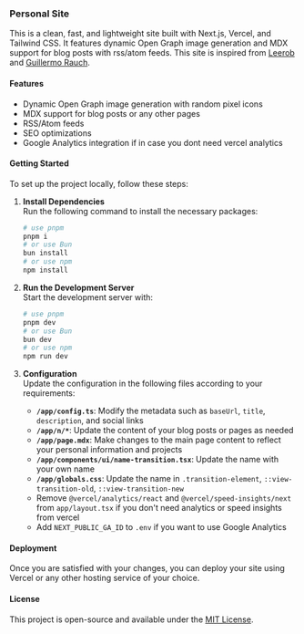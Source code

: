 ### Personal Site

This is a clean, fast, and lightweight site built with Next.js, Vercel, and Tailwind CSS. It features dynamic Open Graph image generation and MDX support for blog posts with rss/atom feeds. This site is inspired from [Leerob](https://leerob.com/) and [Guillermo Rauch](https://rauchg.com//).

#### Features
- Dynamic Open Graph image generation with random pixel icons
- MDX support for blog posts or any other pages
- RSS/Atom feeds
- SEO optimizations
- Google Analytics integration if in case you dont need vercel analytics

#### Getting Started

To set up the project locally, follow these steps:

1. **Install Dependencies**  
   Run the following command to install the necessary packages:
   ```bash
   # use pnpm
   pnpm i
   # or use Bun
   bun install
   # or use npm
   npm install
   ```

2. **Run the Development Server**  
   Start the development server with:
   ```bash
   # use pnpm
   pnpm dev
   # or use Bun
   bun dev
   # or use npm
   npm run dev
   ```

3. **Configuration**  
   Update the configuration in the following files according to your requirements:

   - **`/app/config.ts`**: Modify the metadata such as `baseUrl`, `title`, `description`, and social links
   - **`/app/n/*`**: Update the content of your blog posts or pages as needed
   - **`/app/page.mdx`**: Make changes to the main page content to reflect your personal information and projects
   - **`/app/components/ui/name-transition.tsx`**: Update the name with your own name
   - **`/app/globals.css`**: Update the name in `.transition-element`, `::view-transition-old`, `::view-transition-new`
   - Remove `@vercel/analytics/react` and `@vercel/speed-insights/next` from `app/layout.tsx` if you don't need analytics or speed insights from vercel
   - Add `NEXT_PUBLIC_GA_ID` to `.env`  if you want to use Google Analytics

#### Deployment

Once you are satisfied with your changes, you can deploy your site using Vercel or any other hosting service of your choice.

#### License

This project is open-source and available under the [MIT License](LICENSE).
